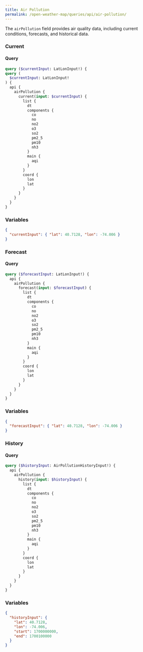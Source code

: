 ```yaml
---
title: Air Pollution
permalink: /open-weather-map/queries/api/air-pollution/
---
```


The `airPollution` field provides air quality data, including current conditions, forecasts, and historical data.

### Current

#### Query

```graphql
query ($currentInput: LatLonInput!) {
query (
  $currentInput: LatLonInput!
) {
  api {
    airPollution {
      current(input: $currentInput) {
        list {
          dt
          components {
            co
            no
            no2
            o3
            so2
            pm2_5
            pm10
            nh3
          }
          main {
            aqi
          }
        }
        coord {
          lon
          lat
        }
      }
    }
  }
}
```

### Variables

```json
{
  "currentInput": { "lat": 40.7128, "lon": -74.006 }
}
```

### Forecast

#### Query

```graphql
query ($forecastInput: LatLonInput!) {
  api {
    airPollution {
      forecast(input: $forecastInput) {
        list {
          dt
          components {
            co
            no
            no2
            o3
            so2
            pm2_5
            pm10
            nh3
          }
          main {
            aqi
          }
        }
        coord {
          lon
          lat
        }
      }
    }
  }
}
```

### Variables

```json
{
  "forecastInput": { "lat": 40.7128, "lon": -74.006 }
}
```

### History

#### Query

```graphql
query ($historyInput: AirPollutionHistoryInput!) {
  api {
    airPollution {
      history(input: $historyInput) {
        list {
          dt
          components {
            co
            no
            no2
            o3
            so2
            pm2_5
            pm10
            nh3
          }
          main {
            aqi
          }
        }
        coord {
          lon
          lat
        }
      }
    }
  }
}
```

### Variables

```json
{
  "historyInput": {
    "lat": 40.7128,
    "lon": -74.006,
    "start": 1700000000,
    "end": 1700100000
  }
}
```
